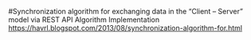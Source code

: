 #Synchronization algorithm for exchanging data in the “Client – Server” model via REST API Algorithm Implementation
https://havrl.blogspot.com/2013/08/synchronization-algorithm-for.html
